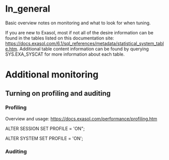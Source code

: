 # In_general
Basic overview notes on monitoring and what to look for when tuning.

If you are new to Exasol, most if not all of the desire information can be found in the tables listed on this documentation site: https://docs.exasol.com/6.1/sql_references/metadata/statistical_system_table.htm. 
Additional table content information can be found by querying SYS.EXA_SYSCAT for more information about each table.

# Additional monitoring

## Turning on profiling and auditing

### Profiling

Overview and usage: https://docs.exasol.com/performance/profiling.htm

ALTER SESSION SET PROFILE = 'ON";

ALTER SYSTEM SET PROFILE = 'ON';

### Auditing

